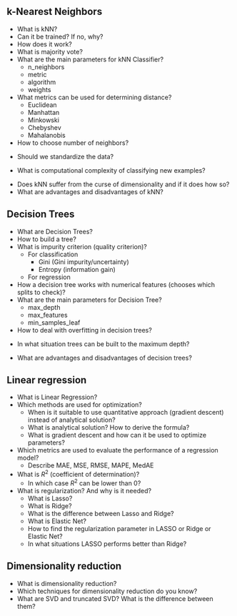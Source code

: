 ## k-Nearest Neighbors
 - What is kNN? 
 - Can it be trained? If no, why?
 - How does it work?
 - What is majority vote?
 - What are the main parameters for kNN Classifier? 
      - n_neighbors
      - metric
      - algorithm
      - weights
 - What metrics can be used for determining distance?
     - Euclidean
     - Manhattan
     - Minkowski
     - Chebyshev
     - Mahalanobis
 - How to choose number of neighbors?
 <!-- Using hyper-parameter search and cross-validation to avoid over-fitting and under-fitting -->
 - Should we standardize the data?
 <!-- yes, so that each feature contributes equally to the distance -->
 - What is computational complexity of classifying new examples?
  <!-- grows linearly with the number of examples in the training dataset in the worst-case scenario -->
 - Does kNN suffer from the curse of dimensionality and if it does how so?
 - What are advantages and disadvantages of kNN?

## Decision Trees
 - What are Decision Trees?
 - How to build a tree?
 - What is impurity criterion (quality criterion)?
     - For classification
         - Gini (Gini impurity/uncertainty)
         - Entropy (information gain)
     - For regression
 - How a decision tree works with numerical features (chooses which splits to check)?
 - What are the main parameters for Decision Tree? 
     - max_depth <!-- the maximum depth of the tree -->
     - max_features <!-- the maximum number of features with which to search for the best partition (this is necessary with a large number of features because it would be "expensive" to search for partitions for all features) -->
     - min_samples_leaf <!-- the minimum number of samples in a leaf. This parameter prevents creating trees where any leaf would have only a few members. -->
 - How to deal with overfitting in decision trees?
 <!-- artificial limitation of the depth or a minimum number of samples in the leaves: the construction of a tree just stops at some point;
pruning the tree. -->
 - In what situation trees can be built to the maximum depth?
 <!-- 
Random Forest (a group of trees) averages the responses from individual trees that are built to the maximum depth (we will talk later on why you should do this)
Pruning trees. In this approach, the tree is first constructed to the maximum depth. Then, from the bottom up, some nodes of the tree are removed by comparing the quality of the tree with and without that partition (comparison is performed using cross-validation, more on this below). -->
 - What are advantages and disadvantages of decision trees?

## Linear regression
 - What is Linear Regression?
 - Which methods are used for optimization?
     - When is it suitable to use quantitative approach (gradient descent) instead of analytical solution?
     - What is analytical solution? How to derive the formula?
     - What is gradient descent and how can it be used to optimize parameters?
 - Which metrics are used to evaluate the performance of a regression model?
     - Describe MAE, MSE, RMSE, MAPE, MedAE
 - What is $R^2$ (coefficient of determination)?
     - In which case $R^2$ can be lower than 0?
 - What is regularization? And why is it needed?
     - What is Lasso?
     - What is Ridge?
     - What is the difference between Lasso and Ridge?
     - What is Elastic Net?
     - How to find the regularization parameter in LASSO or Ridge or Elastic Net?
     - In what situations LASSO performs better than Ridge?

## Dimensionality reduction
 - What is dimensionality reduction?
 - Which techniques for dimensionality reduction do you know?
 - What are SVD and truncated SVD? What is the difference between them?

